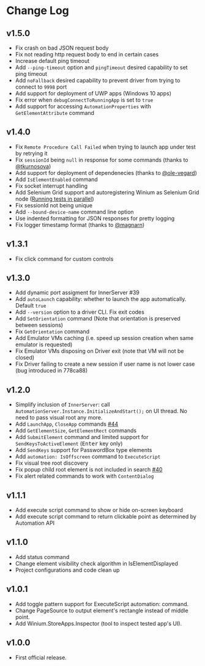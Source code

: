 # Change Log

<!--## Unreleased-->

## v1.5.0
- Fix crash on bad JSON request body
- Fix not reading http request body to end in certain cases
- Increase default ping timeout
- Add `--ping-timeout` option and `pingTimeout` desired capability to set ping timeout
- Add `noFallback` desired capability to prevent driver from trying to connect to `9998` port
- Add support for deployment of UWP apps (Windows 10 apps)
- Fix error when `debugConnectToRunningApp` is set to `true`
- Add support for accessing `AutomationProperties` with `GetElementAttribute` command


## v1.4.0
- Fix `Remote Procedure Call Failed` when trying to launch app under test by retrying it
- Fix `sessionId` being `null` in response for some commands (thanks to [@tkurnosova](https://github.com/tkurnosova))
- Add support for deployment of dependenecies (thanks to [@ole-vegard](https://github.com/ole-vegard))
- Add `IsElementEnabled` command
- Fix socket interrupt handling
- Add Selenium Grid support and autoregistering Winium as Selenium Grid node ([Running tests in parallel](https://github.com/2gis/Winium.StoreApps/wiki/Running-tests-in-parallel))
- Fix sessionId not being unique
- Add `--bound-device-name` command line option
- Use indented formatting for JSON responses for pretty logging
- Fix logger timestamp format (thanks to [@magnarn](https://github.com/magnarn))


## v1.3.1
- Fix click command for custom controls


## v1.3.0

- Add dynamic port assigment for InnerServer #39 
- Add `autoLaunch` capability: whether to launch the app automatically. Default `true`
- Add `--version` option to a driver CLI. Fix exit codes
- Add `SetOrientation` command (Note that orientation is preserved between sessions)
- Fix `GetOrientation` command
- Add Emulator VMs caching (i.e. speed up session creation when same emulator is requested)
- Fix Emulator VMs disposing on Driver exit (note that VM will not be closed)
- Fix Driver failing to create a new session if user name is not lower case (bug introduced in 778ca88)


## v1.2.0

- Simplify inclusion of `InnerServer`: call `AutomationServer.Instance.InitializeAndStart();` on UI thread. No need to pass visual root any more.
- Add `LaunchApp`, `CloseApp` commands [#44](https://github.com/2gis/Winium.StoreApps/issues/44)
- Add `GetElementSize`, `GetElementRect` commands
- Add `SubmitElement` command and limited support for `SendKeysToActiveElement` (<kbd>Enter</kbd> key only)
- Add `SendKeys` support for PasswordBox type elements
- Add `automation: IsOffscreen` command to `ExecuteScript`
- Fix visual tree root discovery
- Fix popup child root element is not included in search [#40](https://github.com/2gis/Winium.StoreApps/issues/40)
- Fix alert related commands to work with `ContentDialog`


## v1.1.1

- Add execute script command to show or hide on-screen keyboard
- Add execute script command to return clickable point as determined by Automation API


## v1.1.0

- Add status command
- Change element visibility check algorithm in IsElementDisplayed
- Project configurations and code clean up


## v1.0.1

- Add toggle pattern support for ExecuteScript automation: command.
- Change PageSource to output element's rectangle instead of middle point.
- Add Winium.StoreApps.Inspector (tool to inspect tested app's UI).


## v1.0.0

- First official release.

